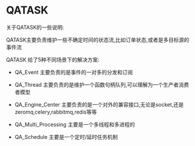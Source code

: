 # QATASK

关于QATASK的一些说明:

QATASK主要负责维护一些不确定时间的状态流,比如订单状态,或者是多目标源的事件流

QATASK 给了5种不同场景下的解决方案:

- QA_Event  主要负责的是事件的一对多的分发和订阅

- QA_Thread  主要负责的是维护一个函数句柄队列,可以理解为一个生产者消费者模型

- QA_Engine_Center  主要负责的是一个对外的兼容接口,无论是socket,还是zeromq,celery,rabbitmq,redis等等

- QA_Multi_Processing  主要是一个多线程和多进程的

- QA_Schedule 主要是一个定时/延时任务机制